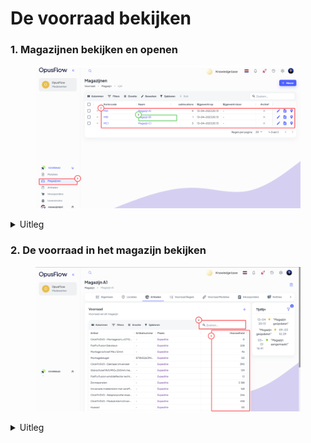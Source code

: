 # De voorraad bekijken

### 1. Magazijnen bekijken en openen

<figure><img src="../../.gitbook/assets/1 Voorraad inkijken (1).svg" alt=""><figcaption></figcaption></figure>

<details>

<summary>Uitleg</summary>

1. Ga naar de menubalk, navigeer naar "Voorraad" en druk op 'Magazijnen' om het overzicht van de verschillende magazijnen te openen.
2. Hier zie je de verschillende magazijnen en bijbehorende informatie.
3. Druk op het magazijn welke je wilt openen

</details>

### 2. De voorraad in het magazijn bekijken

<figure><img src="../../.gitbook/assets/2 (26).svg" alt=""><figcaption></figcaption></figure>

<details>

<summary>Uitleg</summary>

4. Hier kun je zoeken naar een specifiek artikel in het magazijn.
5. In deze kolom zie je de huidige voorraad in het magazijn.

</details>
